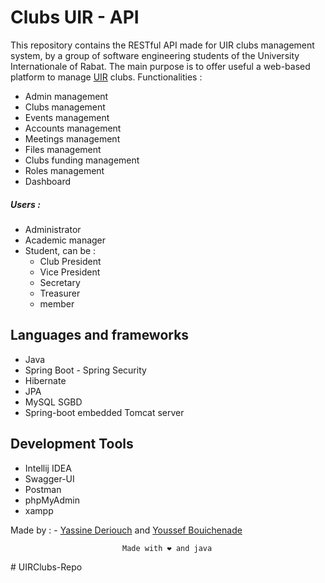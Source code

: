 # Clubs UIR - API

This repository contains the RESTful API made for UIR clubs management system, by a group of software engineering students of the University Internationale of Rabat.
The main purpose is to offer useful a web-based platform to manage [UIR](https://www.uir.ac.ma/en) clubs. 
Functionalities : 
  - Admin management
  - Clubs management
  - Events management
  - Accounts management
  - Meetings management
  - Files management
  - Clubs funding management
  - Roles management
  - Dashboard 
##### Users : 
  - Administrator
  - Academic manager
  - Student,   can be :
      - Club President 
      - Vice President 
      - Secretary
      - Treasurer
       - member
        
## Languages and frameworks

- Java
- Spring Boot - Spring Security
- Hibernate 
- JPA
- MySQL SGBD
- Spring-boot embedded Tomcat server

## Development Tools

- Intellij IDEA 
- Swagger-UI
- Postman
- phpMyAdmin 
- xampp

Made by : - [Yassine Deriouch](https://github.com/YassineDeriouch) and [Youssef Bouichenade](https://github.com/Youssef-Yb07/) 
<br>

```						     Made with ❤️ and java		     			     ``` <br>





#   U I R C l u b s - R e p o  
 